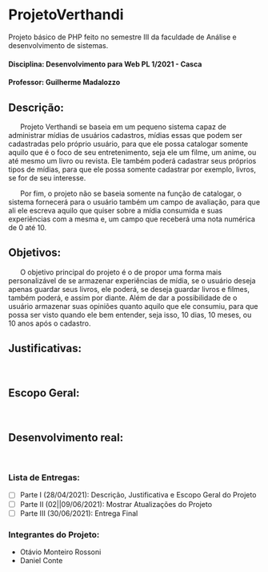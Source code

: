 # ProjetoVerthandi
Projeto básico de PHP feito no semestre III da faculdade de Análise e desenvolvimento de sistemas.

#### Disciplina: Desenvolvimento para Web PL 1/2021 - Casca
#### Professor: Guilherme Madalozzo

## Descrição:

&nbsp;&nbsp;&nbsp;&nbsp;&nbsp;&nbsp;Projeto Verthandi se baseia em um pequeno sistema capaz de administrar mídias de usuários cadastros, mídias essas que podem ser cadastradas pelo próprio usuário, para que ele possa catalogar somente aquilo que é o foco de seu entretenimento, seja ele um filme, um anime, ou até mesmo um livro ou revista. Ele também poderá cadastrar seus próprios tipos de mídias, para que ele possa somente cadastrar por exemplo, livros, se for de seu interesse.

&nbsp;&nbsp;&nbsp;&nbsp;&nbsp;&nbsp;Por fim, o projeto não se baseia somente na função de catalogar, o sistema fornecerá para o usuário também um campo de avaliação, para que ali ele escreva aquilo que quiser sobre a mídia consumida e suas experiências com a mesma e, um campo que receberá uma nota numérica de 0 até 10.


## Objetivos:

&nbsp;&nbsp;&nbsp;&nbsp;&nbsp;&nbsp;O objetivo principal do projeto é o de propor uma forma mais personalizável de se armazenar experiências de mídia, se o usuário deseja apenas guardar seus livros, ele poderá, se deseja guardar livros e filmes, também poderá, e assim por diante. Além de dar a possibilidade de o usuário armazenar suas opiniões quanto aquilo que ele consumiu, para que possa ser visto quando ele bem entender, seja isso, 10 dias, 10 meses, ou 10 anos após o cadastro. 


## Justificativas:

&nbsp;&nbsp;&nbsp;&nbsp;&nbsp;&nbsp;


## Escopo Geral:

&nbsp;&nbsp;&nbsp;&nbsp;&nbsp;&nbsp;


## Desenvolvimento real:

&nbsp;&nbsp;&nbsp;&nbsp;&nbsp;&nbsp;


### Lista de Entregas:
- [ ] Parte I (28/04/2021): Descrição, Justificativa e Escopo Geral do Projeto
- [ ] Parte II (02||09/06/2021): Mostrar Atualizações do Projeto
- [ ] Parte III (30/06/2021): Entrega Final

### Integrantes do Projeto:
- Otávio Monteiro Rossoni
- Daniel Conte